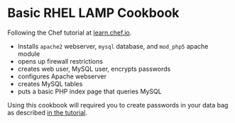 # Basic RHEL LAMP Cookbook

Following the Chef tutorial at [learn.chef.io](https://learn.chef.io/manage-a-web-app/rhel/).

- Installs `apache2` webserver, `mysql` database, and `mod_php5` apache module
- opens up firewall restrictions
- creates web user, MySQL user, encrypts passwords
- configures Apache webserver
- creates MySQL tables
- puts a basic PHP index page that queries MySQL

Using this cookbook will required you to create passwords in your data bag as described [in the tutorial](https://learn.chef.io/manage-a-web-app/rhel/create-a-password-store/).
